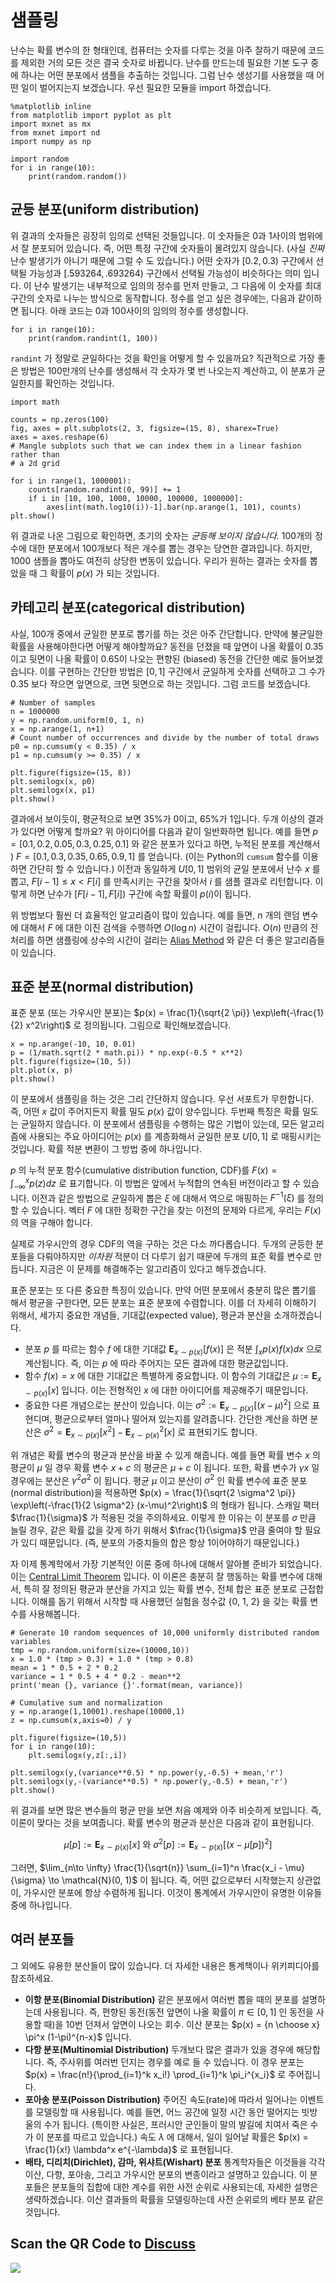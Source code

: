# 샘플링

난수는 확률 변수의 한 형태인데, 컴퓨터는 숫자를 다루는 것을 아주 잘하기 때문에 코드를 제외한 거의 모든 것은 결국 숫자로 바뀝니다. 난수를 만드는데 필요한 기본 도구 중에 하나는 어떤 분포에서 샘플을 추출하는 것입니다. 그럼 난수 생성기를 사용했을 때 어떤 일이 벌어지는지 보겠습니다. 우선 필요한 모듈을 import 하겠습니다.

```{.python .input}
%matplotlib inline
from matplotlib import pyplot as plt
import mxnet as mx
from mxnet import nd
import numpy as np
```

```{.python .input}
import random
for i in range(10):
    print(random.random())
```

## 균등 분포(uniform distribution)

위 결과의 숫자들은 굉장히 임의로 선택된 것들입니다. 이 숫자들은 0과 1사이의 범위에서 잘 분포되어 있습니다. 즉, 어떤 특정 구간에 숫자들이 몰려있지 않습니다. (사실 *진짜* 난수 발생기가 아니기 때문에 그럴 수 도 있습니다.) 어떤 숫자가 $[0.2,0.3)$ 구간에서 선택될 가능성과 $[.593264, .693264)$ 구간에서 선택될 가능성이 비슷하다는 의미 입니다. 이 난수 발생기는 내부적으로 임의의 정수를 먼저 만들고, 그 다음에 이 숫자를 최대 구간의 숫자로 나누는 방식으로 동작합니다. 정수를 얻고 싶은 경우에는, 다음과 같이하면 됩니다. 아래 코드는 0과 100사이의 임의의 정수를 생성합니다.

```{.python .input}
for i in range(10):
    print(random.randint(1, 100))
```

`randint` 가 정말로 균일하다는 것을 확인을 어떻게 할 수 있을까요? 직관적으로 가장 좋은 방법은 100만개의 난수를 생성해서 각 숫자가 몇 번 나오는지 계산하고, 이 분포가 균일한지를 확인하는 것입니다.

```{.python .input}
import math

counts = np.zeros(100)
fig, axes = plt.subplots(2, 3, figsize=(15, 8), sharex=True)
axes = axes.reshape(6)
# Mangle subplots such that we can index them in a linear fashion rather than
# a 2d grid

for i in range(1, 1000001):
    counts[random.randint(0, 99)] += 1
    if i in [10, 100, 1000, 10000, 100000, 1000000]:
        axes[int(math.log10(i))-1].bar(np.arange(1, 101), counts)
plt.show()
```

위 결과로 나온 그림으로 확인하면, 초기의 숫자는 *균등해 보이지 않습니다.* 100개의 정수에 대한 분포에서 100개보다 적은 개수를 뽑는 경우는 당연한 결과입니다. 하지만, 1000 샘플을 뽑아도 여전히 상당한 변동이 있습니다. 우리가 원하는 결과는 숫자를 뽑았을 때 그 확률이  $p(x)$ 가 되는 것입니다.

## 카테고리 분포(categorical distribution)

사실, 100개 중에서 균일한 분포로 뽑기를 하는 것은 아주 간단합니다. 만약에 불균일한 확률을 사용해야한다면 어떻게 해야할까요? 동전을 던졌을 때 앞면이 나올 확률이 0.35이고 뒷면이 나올 확률이 0.65이 나오는 편향된 (biased) 동전을 간단한 예로 들어보겠습니다. 이를 구현하는 간단한 방법은  $[0,1]$ 구간에서 균일하게 숫자를 선택하고 그 수가 0.35 보다 작으면 앞면으로, 크면 뒷면으로 하는 것입니다. 그럼 코드를 보겠습니다.

```{.python .input}
# Number of samples
n = 1000000
y = np.random.uniform(0, 1, n)
x = np.arange(1, n+1)
# Count number of occurrences and divide by the number of total draws
p0 = np.cumsum(y < 0.35) / x
p1 = np.cumsum(y >= 0.35) / x

plt.figure(figsize=(15, 8))
plt.semilogx(x, p0)
plt.semilogx(x, p1)
plt.show()
```

결과에서 보이듯이, 평균적으로 보면 35%가 0이고, 65%가 1입니다. 두개 이상의 결과가 있다면 어떻게 할까요? 위 아이디어를 다음과 같이 일반화하면 됩니다. 예를 들면 $p = [0.1, 0.2, 0.05, 0.3, 0.25, 0.1]$ 와 같은 분포가 있다고 하면, 누적된 분포를 계산해서 ) $F = [0.1, 0.3, 0.35, 0.65, 0.9, 1]$ 를 얻습니다. (이는 Python의 `cumsum` 함수를 이용하면 간단히 할 수 있습니다.) 이전과 동일하게 $U[0,1]$ 범위의 균일 분포에서 난수 $x$ 를 뽑고,  $F[i-1] \leq x < F[i]$ 를 만족시키는 구간을 찾아서  $i$ 를 샘플 결과로 리턴합니다. 이렇게 하면 난수가 $[F[i-1], F[i])$ 구간에 속할 확률이 $p(i)$이 됩니다.

위 방법보다 훨씬 더 효율적인 알고리즘이 많이 있습니다. 예를 들면,  $n$ 개의 랜덤 변수에 대해서 $F$ 에 대한 이진 검색을 수행하면  $O(\log n)$ 시간이 걸립니다.  $O(n)​$ 만큼의 전처리를 하면 샘플링에 상수의 시간이 걸리는 [Alias Method](https://en.wikipedia.org/wiki/Alias_method) 와 같은 더 좋은 알고리즘들이 있습니다.

## 표준 분포(normal distribution)

표준 분포 (또는 가우시안 분포)는 $p(x) = \frac{1}{\sqrt{2 \pi}} \exp\left(-\frac{1}{2} x^2\right)$ 로 정의됩니다. 그림으로 확인해보겠습니다.

```{.python .input}
x = np.arange(-10, 10, 0.01)
p = (1/math.sqrt(2 * math.pi)) * np.exp(-0.5 * x**2)
plt.figure(figsize=(10, 5))
plt.plot(x, p)
plt.show()
```

이 분포에서 샘플링을 하는 것은 그리 간단하지 않습니다. 우선 서포트가 무한합니다. 즉, 어떤  $x$ 값이 주어지든지 확률 밀도 $p(x)$ 값이 양수입니다. 두번째 특징은 확률 밀도는 균일하지 않습니다. 이 분포에서 샘플링을 수행하는 많은 기법이 있는데, 모든 알고리즘에 사용되는 주요 아이디어는  $p(x)$ 를 계층화해서 균일한 분포 $U[0,1]$ 로 매핑시키는 것입니다. 확률 적분 변환이 그 방법 중에 하나입니다.

$p$ 의 누적 분포 함수(cumulative distribution function, CDF)를 $F(x) = \int_{-\infty}^x p(z) dz$ 로 표기합니다. 이 방법은 앞에서 누적합의 연속된 버전이라고 할 수 있습니다. 이전과 같은 방법으로 균일하게 뽑은 $\xi$ 에 대해서 역으로 매핑하는 $F^{-1}(\xi)$ 를 정의할 수 있습니다. 벡터 $F$ 에 대한 정확한 구간을 찾는 이전의 문제와 다르게, 우리는 $F(x)$ 의 역을 구해야 합니다.

실제로 가우시안의 경우 CDF의 역을 구하는 것은 다소 까다롭습니다. 두개의 균등한 분포들을 다뤄야하지만 *이차원* 적분이 더 다루기 쉽기 때문에 두개의 표준 확률 변수로 만듭니다. 지금은 이 문제를 해결해주는 알고리즘이 있다고 해두겠습니다.

표준 분포는 또 다른 중요한 특징이 있습니다. 만약 어떤 분포에서 충분히 많은 뽑기를 해서 평균을 구한다면, 모든 분포는 표준 분포에 수렴합니다. 이를 더 자세히 이해하기 위해서, 세가지 중요한 개념들, 기대값(expected value), 평균과 분산을 소개하겠습니다. 

* 분포 $p$ 를 따르는 함수 $f$ 에 대한 기대값 $\mathbf{E}_{x \sim p(x)}[f(x)]$  은 적분 $\int_x p(x) f(x) dx$ 으로 계산됩니다. 즉, 이는 $p$ 에 따라 주어지는 모든 결과에 대한 평균값입니다.
* 함수 $f(x) = x$ 에 대한 기대값은 특별하게 중요합니다. 이 함수의 기대값은 $\mu := \mathbf{E}_{x \sim p(x)}[x]$ 입니다. 이는 전형적인 $x$ 에 대한 아이디어를 제공해주기 때문입니다. 
* 중요한 다른 개념으로는 분산이 있습니다. 이는 $\sigma^2 := \mathbf{E}_{x \sim p(x)}[(x-\mu)^2]$  으로 표현디며, 평균으로부터 얼마나 떨어져 있는지를 알려줍니다. 간단한 계산을 하면 분산은 $\sigma^2 = \mathbf{E}_{x \sim p(x)}[x^2] - \mathbf{E}^2_{x \sim p(x)}[x]$ 로 표현되기도 합니다.

위 개념은 확률 변수의 평균과 분산을 바꿀 수 있게 해줍니다. 예를 들면 확률 변수 $x$ 의 평균이 $\mu$ 일 경우 확률 변수 $x + c$ 의 평균은  $\mu + c$ 이 됩니다. 또한, 확률 변수가 $\gamma x$ 일 경우에는 분산은 $\gamma^2 \sigma^2$ 이 됩니다. 평균 $\mu$ 이고 분산이  $\sigma^2$ 인 확률 변수에 표준 분포(normal distribution)을 적용하면 $p(x) = \frac{1}{\sqrt{2 \sigma^2 \pi}} \exp\left(-\frac{1}{2 \sigma^2} (x-\mu)^2\right)$ 의 형태가 됩니다. 스캐일 팩터 $\frac{1}{\sigma}$ 가 적용된 것을 주의하세요. 이렇게 한 이유는 이 분포를 $\sigma$ 만큼 늘릴 경우, 같은 확률 값을 갖게 하기 위해서  $\frac{1}{\sigma}$ 만큼 줄여야 할 필요가 있디 때문입니다. (즉, 분포의 가중치들의 합은 항상 1이어야하기 때문입니다.)

자 이제 통계학에서 가장 기본적인 이론 중에 하나에 대해서 알아볼 준비가 되었습니다. 이는 [Central Limit Theorem](https://en.wikipedia.org/wiki/Central_limit_theorem) 입니다. 이 이론은 충분히 잘 행동하는 확률 변수에 대해서, 특히 잘 정의된 평균과 분산을 가지고 있는 확률 변수, 전체 합은 표준 분포로 근접합니다. 이해를 돕기 위해서 시작할 때 사용했던 실험을 정수값 \{0, 1, 2\} 을 갖는 확률 변수를 사용해봅니다.

```{.python .input}
# Generate 10 random sequences of 10,000 uniformly distributed random variables
tmp = np.random.uniform(size=(10000,10))
x = 1.0 * (tmp > 0.3) + 1.0 * (tmp > 0.8)
mean = 1 * 0.5 + 2 * 0.2
variance = 1 * 0.5 + 4 * 0.2 - mean**2
print('mean {}, variance {}'.format(mean, variance))

# Cumulative sum and normalization
y = np.arange(1,10001).reshape(10000,1)
z = np.cumsum(x,axis=0) / y

plt.figure(figsize=(10,5))
for i in range(10):
    plt.semilogx(y,z[:,i])

plt.semilogx(y,(variance**0.5) * np.power(y,-0.5) + mean,'r')
plt.semilogx(y,-(variance**0.5) * np.power(y,-0.5) + mean,'r')
plt.show()
```

위 결과를 보면 많은 변수들의 평균 만을 보면 처음 예제와 아주 비슷하게 보입니다. 즉, 이론이 맞다는 것을 보여줍니다. 확률 변수의 평균과 분산은 다음과 같이 표현됩니다.

$$\mu[p] := \mathbf{E}_{x \sim p(x)}[x] \text{ 와 } \sigma^2[p] := \mathbf{E}_{x \sim p(x)}[(x - \mu[p])^2]$$

그러면, $\lim_{n\to \infty} \frac{1}{\sqrt{n}} \sum_{i=1}^n \frac{x_i - \mu}{\sigma} \to \mathcal{N}(0, 1)$ 이 됩니다. 즉, 어떤 값으로부터 시작했는지 상관없이, 가우시안 분포에 항상 수렴하게 됩니다. 이것이 통계에서 가우시안이 유명한 이유들 중에 하나입니다.

## 여러 분포들

그 외에도 유용한 분산들이 많이 있습니다. 더 자세한 내용은 통계책이나 위키피디아를 참조하세요.

* **이항 분포(Binomial Distribution)** 같은 분포에서 여러번 뽑을 때의 분포를 설명하는데 사용됩니다. 즉, 편향된 동전(동전 앞면이 나올 확률이 $\pi \in [0, 1]$ 인 동전을 사용할 때)을 10번 던져서 앞면이 나오는 회수. 이산 분포는  $p(x) = {n \choose x} \pi^x (1-\pi)^{n-x}$ 입니다.
* **다항 분포(Multinomial Distribution)** 두개보다 많은 결과가 있을 경우에 해당합니다. 즉, 주사위를 여러번 던지는 경우를 예로 들 수 있습니다. 이 경우 분포는 $p(x) = \frac{n!}{\prod_{i=1}^k x_i!} \prod_{i=1}^k \pi_i^{x_i}​$ 로 주어집니다.
* **포아송 분포(Poisson Distribution)** 주어진 속도(rate)에 따라서 일어나는 이벤트를 모델링할 때 사용됩니다. 예를 들면, 어느 공간에 일정 시간 동안 떨어지는 빗방울의 수가 됩니다. (특이한 사실은, 프러시안 군인들이 말의 발길에 치여서 죽은 수가 이 분포를 따르고 있습니다.) 속도 $\lambda$ 에 대해서, 일이 일어날 확률은 $p(x) = \frac{1}{x!} \lambda^x e^{-\lambda}$ 로 표현됩니다.
* **배타, 디리치(Dirichlet), 감마, 위샤트(Wishart) 분포** 통계학자들은 이것들을 각각 이산, 다항, 포아송, 그리고 가우시안 분포의 변종이라고 설명하고 있습니다. 이 분포들은 분포들의 집합에 대한 계수를 위한 사전 순위로 사용되는데, 자세한 설명은 생략하겠습니다. 이산 결과들의 확률을 모델링하는데 사전 순위로의 베타 분포 같은 것입니다.


## Scan the QR Code to [Discuss](https://discuss.mxnet.io/t/2321)

![](../img/qr_sampling.svg)
